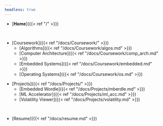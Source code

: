```yaml
---
headless: true
---
```


- [**Home**]({{< ref "/" >}})
<br />

- [Coursework]({{< ref "/docs/Coursework/" >}})
  - [Algorithms]({{< ref "/docs/Coursework/algos.md" >}})
  - [Computer Architecture]({{< ref "/docs/Coursework/comp_arch.md" >}})
  - [Embedded Systems]({{< ref "/docs/Coursework/embedded.md" >}})
  - [Operating Systems]({{< ref "/docs/Coursework/os.md" >}})

<!-- <br /> -->

- [Projects]({{< ref "/docs/Projects/" >}})
  - [Embedded Wordle]({{< ref "/docs/Projects/mberdle.md" >}})
  - [ML Accelerator]({{< ref "/docs/Projects/ml_acc.md" >}})
  - [Volatility Viewer]({{< ref "/docs/Projects/volatility.md" >}})

<!-- - [Interests] -->

<br />

<!-- - [Cats]({{< ref "/docs/cats.md" >}}) -->
- [Resume]({{< ref "/docs/resume.md" >}})

<!-- <br /> -->
